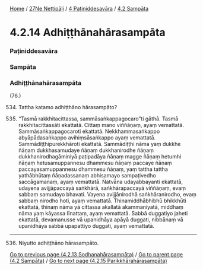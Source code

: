 
[Home](/) / [27Ne Nettipāḷi](/tipitaka/27Ne.md) / [4 Paṭiniddesavāra](/tipitaka/27Ne/4.md) / [4.2 Sampāta](/tipitaka/27Ne/4/4.2.md)

# 4.2.14 Adhiṭṭhānahārasampāta

### Paṭiniddesavāra

### Sampāta

### Adhiṭṭhānahārasampāta

(76.)

534. Tattha katamo adhiṭṭhāno hārasampāto?

535. “Tasmā rakkhitacittassa, sammāsaṅkappagocaro”ti gāthā. Tasmā rakkhitacittassāti ekattatā. Cittaṃ mano viññāṇaṃ, ayaṃ vemattatā. Sammāsaṅkappagocaroti ekattatā. Nekkhammasaṅkappo abyāpādasaṅkappo avihiṃsāsaṅkappo ayaṃ vemattatā. Sammādiṭṭhipurekkhāroti ekattatā. Sammādiṭṭhi nāma yaṃ dukkhe ñāṇaṃ dukkhasamudaye ñāṇaṃ dukkhanirodhe ñāṇaṃ dukkhanirodhagāminiyā paṭipadāya ñāṇaṃ magge ñāṇaṃ hetumhi ñāṇaṃ hetusamuppannesu dhammesu ñāṇaṃ paccaye ñāṇaṃ paccayasamuppannesu dhammesu ñāṇaṃ, yaṃ tattha tattha yathābhūtaṃ ñāṇadassanaṃ abhisamayo sampaṭivedho saccāgamanaṃ, ayaṃ vemattatā. Ñatvāna udayabbayanti ekattatā, udayena avijjāpaccayā saṅkhārā, saṅkhārapaccayā viññāṇaṃ, evaṃ sabbaṃ samudayo bhavati. Vayena avijjānirodhā saṅkhāranirodho, evaṃ sabbaṃ nirodho hoti, ayaṃ vemattatā. Thinamiddhābhibhū bhikkhūti ekattatā, thinaṃ nāma yā cittassa akallatā akammaniyatā, middhaṃ nāma yaṃ kāyassa līnattaṃ, ayaṃ vemattatā. Sabbā duggatiyo jaheti ekattatā, devamanusse vā upanidhāya apāyā duggati, nibbānaṃ vā upanidhāya sabbā upapattiyo duggati, ayaṃ vemattatā.

---

536. Niyutto adhiṭṭhāno hārasampāto.



[Go to previous page (4.2.13 Sodhanahārasampāta)](/tipitaka/27Ne/4/4.2/4.2.13.md) / [Go to parent page (4.2 Sampāta)](/tipitaka/27Ne/4/4.2.md) / [Go to next page (4.2.15 Parikkhārahārasampāta)](/tipitaka/27Ne/4/4.2/4.2.15.md)


